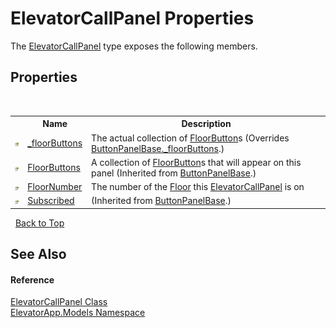# ElevatorCallPanel Properties
 

The <a href="T_ElevatorApp_Models_ElevatorCallPanel">ElevatorCallPanel</a> type exposes the following members.


## Properties
&nbsp;<table><tr><th></th><th>Name</th><th>Description</th></tr><tr><td>![Protected property](media/protproperty.gif "Protected property")</td><td><a href="P_ElevatorApp_Models_ElevatorCallPanel__floorButtons">_floorButtons</a></td><td>
The actual collection of <a href="T_ElevatorApp_Models_FloorButton">FloorButton</a>s
 (Overrides <a href="P_ElevatorApp_Models_ButtonPanelBase__floorButtons">ButtonPanelBase._floorButtons</a>.)</td></tr><tr><td>![Public property](media/pubproperty.gif "Public property")</td><td><a href="P_ElevatorApp_Models_ButtonPanelBase_FloorButtons">FloorButtons</a></td><td>
A collection of <a href="T_ElevatorApp_Models_FloorButton">FloorButton</a>s that will appear on this panel
 (Inherited from <a href="T_ElevatorApp_Models_ButtonPanelBase">ButtonPanelBase</a>.)</td></tr><tr><td>![Public property](media/pubproperty.gif "Public property")</td><td><a href="P_ElevatorApp_Models_ElevatorCallPanel_FloorNumber">FloorNumber</a></td><td>
The number of the <a href="T_ElevatorApp_Models_Floor">Floor</a> this <a href="T_ElevatorApp_Models_ElevatorCallPanel">ElevatorCallPanel</a> is on</td></tr><tr><td>![Public property](media/pubproperty.gif "Public property")</td><td><a href="P_ElevatorApp_Models_ButtonPanelBase_Subscribed">Subscribed</a></td><td> (Inherited from <a href="T_ElevatorApp_Models_ButtonPanelBase">ButtonPanelBase</a>.)</td></tr></table>&nbsp;
<a href="#elevatorcallpanel-properties">Back to Top</a>

## See Also


#### Reference
<a href="T_ElevatorApp_Models_ElevatorCallPanel">ElevatorCallPanel Class</a><br /><a href="N_ElevatorApp_Models">ElevatorApp.Models Namespace</a><br />